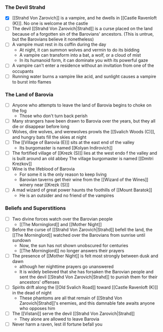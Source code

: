 ### The Devil Strahd
- [x] [[Strahd Von Zarovich]] is a vampire, and he dwells in [[Castle Ravenloft (K)]]. No one is welcome at the castle
- [ ] The devil [[Strahd Von Zarovich|Strahd]] is a curse placed on the land because of a forgotten sin of the Barovians' ancestors. (This is untrue, but the Barovians believe it nonetheless)
- [ ] A vampire must rest in its coffin during the day
	- At night, it can summon wolves and vermin to do its bidding
	- A vampire can transform into a bat, a wolf, or a cloud of mist
	- In its humanoid form, it can dominate you with its powerful gaze
- [ ] A vampire can't enter a residence without an invitation from one of the occupants
- [ ] Running water burns a vampire like acid, and sunlight causes a vampire to burst into flames

### The Land of Barovia
- [ ] Anyone who attempts to leave the land of Barovia begins to choke on the fog
	- Those who don't turn back perish
- [ ] Many strangers have been drawn to Barovia over the years, but they all die or disappear before long
- [ ] Wolves, dire wolves, and werewolves prowls the [[Svalich Woods (C)]], and hungry bats fill the skies at night
- [ ] The [[Village of Barovia (E)]] sits at the east end of the valley
	- Its burgomaster is named [[Kolyan Indirovich]]
- [ ] The fortified village of [[Krezk (S)]] lies at the west endo f the valley and is built around an old abbey
	 The village burgomaster is named [[Dmitri Krezkov]]
- [ ] Wine is the lifeblood of Barovia
	- For some it is the only reason to keep living
	- Barovian taverns get their wine from the [[Wizard of the Wines]] winery near [[Krezk (S)]]
- [ ] A mad wizard of great power haunts the foothills of [[Mount Baratok]]
	- He is an outsider and no friend of the vampires

### Beliefs and Superstitions
- [ ] Two divine forces watch over the Barovian people
	- [[The Morninglord]] and [[Mother Night]]
- [ ] Before the curse of [[Strahd Von Zarovich|Strahd]] befell the land, the [[The Morninglord]] watched over the Barovians from sunrise until sundown
	- Now, the sun has not shown unobscured for centuries
	- [[The Morninglord]] no longer answers their prayers
- [ ] The presence of [[Mother Night]] is felt most strongly between dusk and dawn
	- although her nighttime prayers go unanswered
	- It is widely believed that she has forsaken  the Barovian people and sent the devil [[Strahd Von Zarovich|Strahd]] to punish them for their ancestors' offenses
- [ ] Spirits drift along the [[Old Svalich Road]] toward [[Castle Ravenloft (K)]] in the dead of night
	- These phantoms are all that remain of [[Strahd Von Zarovich|Strahd]]'s enemies, and this damnable fate awaits anyone who opposes him
- [ ] The [[Vistani]] serve the devil [[Strahd Von Zarovich|Strahd]]
	- They alone are allowed to leave Barovia
- [ ] Never harm a raven, lest ill fortune befall you
